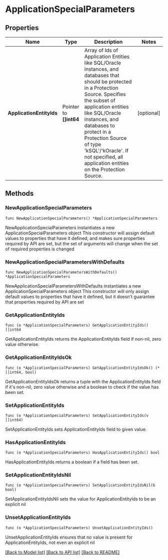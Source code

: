 # ApplicationSpecialParameters

## Properties

Name | Type | Description | Notes
------------ | ------------- | ------------- | -------------
**ApplicationEntityIds** | Pointer to **[]int64** | Array of Ids of Application Entities like SQL/Oracle instances, and databases that should be protected in a Protection Source.  Specifies the subset of application entities like SQL/Oracle instances, and databases to protect in a Protection Source of type &#39;kSQL&#39;/&#39;kOracle&#39;. If not specified, all application entities on the Protection Source. | [optional] 

## Methods

### NewApplicationSpecialParameters

`func NewApplicationSpecialParameters() *ApplicationSpecialParameters`

NewApplicationSpecialParameters instantiates a new ApplicationSpecialParameters object
This constructor will assign default values to properties that have it defined,
and makes sure properties required by API are set, but the set of arguments
will change when the set of required properties is changed

### NewApplicationSpecialParametersWithDefaults

`func NewApplicationSpecialParametersWithDefaults() *ApplicationSpecialParameters`

NewApplicationSpecialParametersWithDefaults instantiates a new ApplicationSpecialParameters object
This constructor will only assign default values to properties that have it defined,
but it doesn't guarantee that properties required by API are set

### GetApplicationEntityIds

`func (o *ApplicationSpecialParameters) GetApplicationEntityIds() []int64`

GetApplicationEntityIds returns the ApplicationEntityIds field if non-nil, zero value otherwise.

### GetApplicationEntityIdsOk

`func (o *ApplicationSpecialParameters) GetApplicationEntityIdsOk() (*[]int64, bool)`

GetApplicationEntityIdsOk returns a tuple with the ApplicationEntityIds field if it's non-nil, zero value otherwise
and a boolean to check if the value has been set.

### SetApplicationEntityIds

`func (o *ApplicationSpecialParameters) SetApplicationEntityIds(v []int64)`

SetApplicationEntityIds sets ApplicationEntityIds field to given value.

### HasApplicationEntityIds

`func (o *ApplicationSpecialParameters) HasApplicationEntityIds() bool`

HasApplicationEntityIds returns a boolean if a field has been set.

### SetApplicationEntityIdsNil

`func (o *ApplicationSpecialParameters) SetApplicationEntityIdsNil(b bool)`

 SetApplicationEntityIdsNil sets the value for ApplicationEntityIds to be an explicit nil

### UnsetApplicationEntityIds
`func (o *ApplicationSpecialParameters) UnsetApplicationEntityIds()`

UnsetApplicationEntityIds ensures that no value is present for ApplicationEntityIds, not even an explicit nil

[[Back to Model list]](../README.md#documentation-for-models) [[Back to API list]](../README.md#documentation-for-api-endpoints) [[Back to README]](../README.md)


